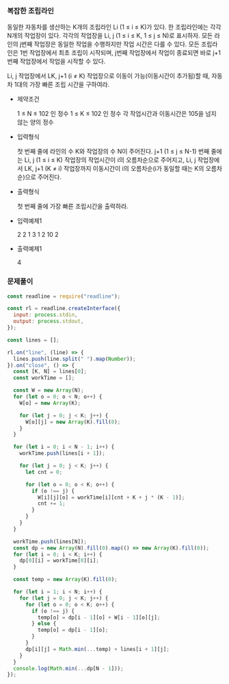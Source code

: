 ### 복잡한 조립라인

동일한 자동차를 생산하는 K개의 조립라인 Li (1 ≤ i ≤ K)가 있다. 한 조립라인에는 각각 N개의 작업장이 있다. 각각의 작업장을 Li, j (1 ≤ i ≤ K, 1 ≤ j ≤ N)로 표시하자. 모든 라인의 j번째 작업장은 동일한 작업을 수행하지만 작업 시간은 다를 수 있다. 모든 조립라인은 1번 작업장에서 최초 조립이 시작되며, j번째 작업장에서 작업이 종료되면 바로 j+1번째 작업장에서 작업을 시작할 수 있다.

Li, j 작업장에서 LK, j+1 (i ≠ K) 작업장으로 이동이 가능(이동시간이 추가됨)할 때, 자동차 1대의 가장 빠른 조립 시간을 구하여라.

- 제약조건

  1 ≤ N ≤ 102 인 정수
  1 ≤ K ≤ 102 인 정수
  각 작업시간과 이동시간은 105을 넘지 않는 양의 정수

- 입력형식

  첫 번째 줄에 라인의 수 K와 작업장의 수 N이 주어진다. j+1 (1 ≤ j ≤ N-1) 번째 줄에는 Li, j (1 ≤ i ≤ K) 작업장의 작업시간이 i의 오름차순으로 주어지고, Li, j 작업장에서 LK, j+1 (K ≠ i) 작업장까지 이동시간이 i의 오름차순(i가 동일할 때는 K의 오름차순)으로 주어진다.

- 출력형식

  첫 번째 줄에 가장 빠른 조립시간을 출력하라.

- 입력예제1

  2 2
  1 3 1 2
  10 2

- 출력예제1

  4

### 문제풀이

```jsx
const readline = require("readline");

const rl = readline.createInterface({
  input: process.stdin,
  output: process.stdout,
});

const lines = [];

rl.on("line", (line) => {
  lines.push(line.split(" ").map(Number));
}).on("close", () => {
  const [K, N] = lines[0];
  const workTime = [];

  const W = new Array(N);
  for (let o = 0; o < N; o++) {
    W[o] = new Array(K);

    for (let j = 0; j < K; j++) {
      W[o][j] = new Array(K).fill(0);
    }
  }

  for (let i = 0; i < N - 1; i++) {
    workTime.push(lines[i + 1]);

    for (let j = 0; j < K; j++) {
      let cnt = 0;

      for (let o = 0; o < K; o++) {
        if (o !== j) {
          W[i][j][o] = workTime[i][cnt + K + j * (K - 1)];
          cnt += 1;
        }
      }
    }
  }

  workTime.push(lines[N]);
  const dp = new Array(N).fill(0).map(() => new Array(K).fill(0));
  for (let i = 0; i < K; i++) {
    dp[0][i] = workTime[0][i];
  }

  const temp = new Array(K).fill(0);

  for (let i = 1; i < N; i++) {
    for (let j = 0; j < K; j++) {
      for (let o = 0; o < K; o++) {
        if (o !== j) {
          temp[o] = dp[i - 1][o] + W[i - 1][o][j];
        } else {
          temp[o] = dp[i - 1][o];
        }
      }
      dp[i][j] = Math.min(...temp) + lines[i + 1][j];
    }
  }
  console.log(Math.min(...dp[N - 1]));
});
```
